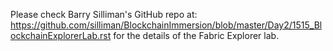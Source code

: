 Please check Barry Silliman's GitHub repo at: https://github.com/silliman/BlockchainImmersion/blob/master/Day2/1515_BlockchainExplorerLab.rst
for the details of the Fabric Explorer lab.

